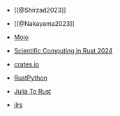 - [[@Shirzad2023]]
- [[@Nakayama2023]]

- [Mojo](https://docs.modular.com/mojo/manual/get-started/)

- [Scientific Computing in Rust 2024](https://scientificcomputing.rs/)
- [crates.io](https://crates.io/)
- [RustPython](https://rustpython.github.io/)
- [Julia To Rust](https://miguelraz.github.io/blog/juliatorust/)
- [jlrs](https://docs.rs/jlrs/latest/jlrs/)
